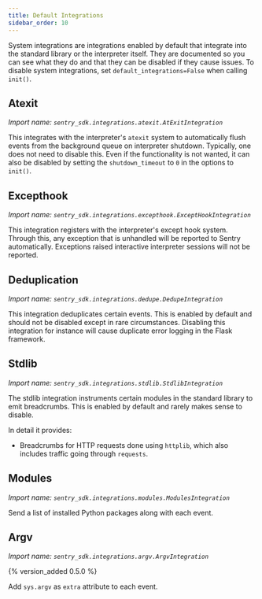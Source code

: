 ```yaml
---
title: Default Integrations
sidebar_order: 10
---
```


System integrations are integrations enabled by default that integrate into the
standard library or the interpreter itself.  They are documented so you can see
what they do and that they can be disabled if they cause issues.  To disable
system integrations, set `default_integrations=False` when calling `init()`.

## Atexit
*Import name: `sentry_sdk.integrations.atexit.AtExitIntegration`*

This integrates with the interpreter's `atexit` system to automatically flush
events from the background queue on interpreter shutdown.  Typically, one does
not need to disable this.  Even if the functionality is not wanted, it can also
be disabled by setting the `shutdown_timeout` to `0` in the options to
`init()`.

## Excepthook
*Import name: `sentry_sdk.integrations.excepthook.ExceptHookIntegration`*

This integration registers with the interpreter's except hook system.  Through this,
any exception that is unhandled will be reported to Sentry automatically.  Exceptions
raised interactive interpreter sessions will not be reported.

## Deduplication
*Import name: `sentry_sdk.integrations.dedupe.DedupeIntegration`*

This integration deduplicates certain events.  This is enabled by default and should not
be disabled except in rare circumstances.  Disabling this integration for instance will
cause duplicate error logging in the Flask framework.

## Stdlib
*Import name: `sentry_sdk.integrations.stdlib.StdlibIntegration`*

The stdlib integration instruments certain modules in the standard library to emit
breadcrumbs.  This is enabled by default and rarely makes sense to disable.

In detail it provides:

* Breadcrumbs for HTTP requests done using `httplib`, which also includes
  traffic going through `requests`.

## Modules
*Import name: `sentry_sdk.integrations.modules.ModulesIntegration`*

Send a list of installed Python packages along with each event.

## Argv
*Import name: `sentry_sdk.integrations.argv.ArgvIntegration`*

{% version_added 0.5.0 %}

Add `sys.argv` as `extra` attribute to each event.
